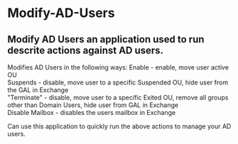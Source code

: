 # Modify-AD-Users

## Modify AD Users an application used to run descrite actions against AD users.


Modifies AD Users in the following ways:
	Enable - enable, move user active OU  
	Suspends - disable, move user to a specific Suspended OU, hide user from the GAL in Exchange  
	"Terminate" - disable, move user to a specific Exited OU, remove all groups other than Domain Users, hide user from GAL in Exchange  
	Disable Mailbox - disables the users mailbox in Exchange  
	
Can use this application to quickly run the above actions to manage your AD users.

